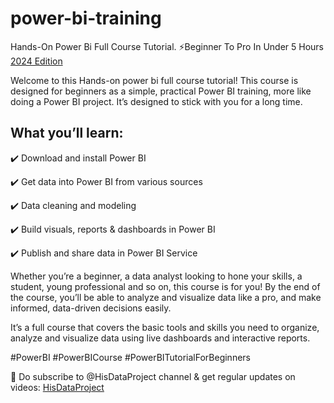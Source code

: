# power-bi-training
Hands-On Power Bi Full Course Tutorial. ⚡Beginner To Pro In Under 5 Hours [2024 Edition](https://youtu.be/ZKDvlAAjbNk)

Welcome to this Hands-on power bi full course tutorial! This course is designed for beginners as a simple, practical Power BI training, more like doing a Power BI project. It’s designed to stick with you for a long time.

 
## What you’ll learn:
✔️ Download and install Power BI

✔️ Get data into Power BI from various sources

✔️ Data cleaning and modeling 

✔️ Build visuals, reports & dashboards in Power BI

✔️ Publish and share data in Power BI Service

Whether you’re a beginner, a data analyst looking to hone your skills, a student, young professional and so on, this course is for you! By the end of the course, you’ll be able to analyze and visualize data like a pro, and make informed, data-driven decisions easily.

It’s a full course that covers the basic tools and skills you need to organize, analyze and visualize data using live dashboards and interactive reports.

#PowerBI #PowerBICourse #PowerBITutorialForBeginners

📌 Do subscribe to @HisDataProject channel & get regular updates on videos: [HisDataProject](https://bit.ly/4cfEVuG)

